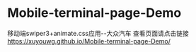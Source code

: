 # Mobile-terminal-page-Demo
移动端swiper3+animate.css应用--大众汽车
查看页面请点击链接  https://xuyouwg.github.io/Mobile-terminal-page-Demo/
